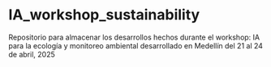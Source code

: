 # IA_workshop_sustainability
Repositorio para almacenar los desarrollos hechos durante el workshop: IA para la ecología y monitoreo ambiental desarrollado en Medellín del 21 al 24 de abril, 2025
